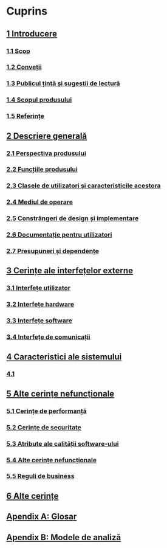 # Cuprins
## [1 Introducere](1%20Introducere/1.0%20Overview.md)
### [1.1 Scop](1%20Introducere/1.1%20Scop.md)
### [1.2 Conveții](1%20Introducere/1.2%20Convenții.md)
### [1.3 Publicul țintă și sugestii de lectură](1%20Introducere/1.3%20Publicul%20țintă%20și%20sugestii%20de%20lectură.md)
### [1.4 Scopul produsului](1%20Introducere/1.4%20Scopul%20produsului)
### [1.5 Referințe](1%20Introducere/1.5%20Referințe)
## [2 Descriere generală](2%20Descriere%20generala/2.0%20Overview.md)
### [2.1 Perspectiva produsului](2%20Descriere%20generala/2.1%20Perspectiva%20produsului.md)
### [2.2 Funcțiile produsului](2%20Descriere%20generala/2.2%20Funcțiile%20produsului.md)
### [2.3 Clasele de utilizatori și caracteristicile acestora](2%20Descriere%20generala/2.3%20Clasele%20de%20utilizatori%20și%20caracteristicile%20acestora.md)
### [2.4 Mediul de operare](2%20Descriere%20generala/2.4%20Mediul%20de%20operare.md)
### [2.5 Constrângeri de design și implementare](2%20Descriere%20generala/2.5%20Constrângeri%20de%20design%20și%20implementare.md)
### [2.6 Documentație pentru utilizatori](2%20Descriere%20generala/2.6%20Documentație%20pentru%20utilizatori.md)
### [2.7 Presupuneri și dependențe](2%20Descriere%20generala/2.7%20Presupuneri%20și%20dependențe.md)

## [3 Cerințe ale interfețelor externe](3%20Cerințe%20ale%20interfețelor%20externe/3.0%20Overview.md)
### [3.1 Interfețe utilizator](3%20Cerințe%20ale%20interfețelor%20externe/3.1%20Interfețe%20utilizator.md)
### [3.2 Interfețe hardware](3%20Cerințe%20ale%20interfețelor%20externe/3.2%20Interfețe%20hardware.md)
### [3.3 Interfețe software](3%20Cerințe%20ale%20interfețelor%20externe/3.3%20Interfețe%20software.md)
### [3.4 Interfețe de comunicații](3%20Cerințe%20ale%20interfețelor%20externe/3.4%20Interfețe%20de%20comunicații.md)
## [4 Caracteristici ale sistemului](4%20Caracteristici%20ale%20sistemului/4.0%20Overview.md)
### [4.1 ]()
## [5 Alte cerințe nefuncționale](5%20Alte%20cerințe%20nefuncționale/5.0%20Overview.md)
### [5.1 Cerințe de performanță](5%20Alte%20cerințe%20nefuncționale/5.1%20Cerințe%20de%20performanță.md)
### [5.2 Cerințe de securitate](5%20Alte%20cerințe%20nefuncționale/5.2%20Cerințe%20de%20securitate.md)
### [5.3 Atribute ale calității software-ului](5%20Alte%20cerințe%20nefuncționale/5.3%20Atribute%20ale%20calității%20software-ului.md)
### [5.4 Alte cerințe nefuncționale](5%20Alte%20cerințe%20nefuncționale/5.4%20Alte%20cerințe%20nefuncționale.md)
### [5.5 Reguli de business](5%20Alte%20cerințe%20nefuncționale/5.5%20Reguli%20de%20business.md)

## [6 Alte cerințe](6%20Alte%20cerințe/6.0%20Overview.md)

## [Apendix A: Glosar](Apendix%20A:%20Glosar)
## [Apendix B: Modele de analiză](Apendix%20B:%20Modele%20de%20analiză.md)